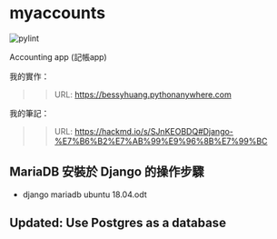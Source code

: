 # myaccounts
![pylint](https://img.shields.io/badge/PyLint-6.02-orange?logo=python&logoColor=white)

Accounting app (記帳app)

我的實作：
>>  URL: https://bessyhuang.pythonanywhere.com

我的筆記：
>>  URL: https://hackmd.io/s/SJnKEOBDQ#Django-%E7%B6%B2%E7%AB%99%E9%96%8B%E7%99%BC

## MariaDB 安裝於 Django 的操作步驟
* django mariadb ubuntu 18.04.odt

## Updated: Use Postgres as a database
